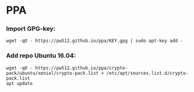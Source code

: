 # PPA

### Import GPG-key:
```
wget -qO - https://pw512.github.io/ppa/KEY.gpg | sudo apt-key add -
```

### Add repo Ubuntu 16.04:
```
wget -qO - https://pw512.github.io/ppa/crypto-pack/ubuntu/xenial/crypto-pack.list > /etc/apt/sources.list.d/crypto-pack.list
apt update
```
